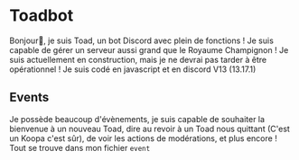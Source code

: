# Toadbot

Bonjour👋, je suis Toad, un bot Discord avec plein de fonctions ! Je suis capable de gérer un serveur aussi grand que le Royaume Champignon ! Je suis actuellement en construction, mais je ne devrai pas tarder à être opérationnel ! Je suis codé en javascript et en discord V13 (13.17.1) 

## Events 
Je possède beaucoup d'évènements, je suis capable de souhaiter la bienvenue à un nouveau Toad, dire au revoir à un Toad nous quittant (C'est un Koopa c'est sûr), de voir les actions de modérations, et plus encore ! Tout se trouve dans mon fichier ``event``
